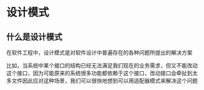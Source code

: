 # 设计模式

## 什么是设计模式

在软件工程中，设计模式是对软件设计中普遍存在的各种问题所提出的解决方案

比如，当系统中某个接口的结构已经无法满足我们现在的业务需求，但又不能改动这个接口，因为可能原来的系统很多功能都依赖于这个接口，改动接口会牵扯到太多文件因此应对这种场景，我们可以很快地想到可以用适配器模式来解决这个问题
